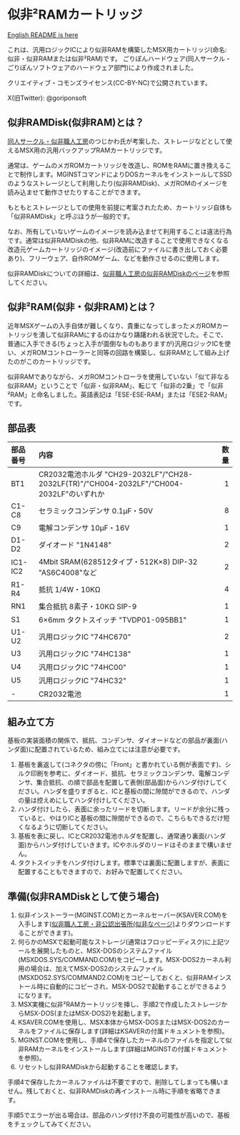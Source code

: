 # 似非²RAMカートリッジ
[English README is here](https://github.com/goriponsoft/ESE2RAM-Cartridge-74670/blob/main/README-en.md)

これは、汎用ロジックICにより似非RAMを構築したMSX用カートリッジ(命名:似非・似非RAMまたは似非²RAM)です。
ごりぽんハードウェア(同人サークル・ごりぽんソフトウェアのハードウェア部門)により作成されました。

クリエイティブ・コモンズライセンス(CC-BY-NC)で公開されています。

X(旧Twitter): @goriponsoft

## 似非RAMDisk(似非RAM)とは？

[同人サークル・似非職人工房](http://www.hat.hi-ho.ne.jp/tujikawa/ese/)のつじかわ氏が考案した、ストレージなどとして使えるMSX用の汎用バックアップRAMカートリッジです。

通常は、ゲームのメガROMカートリッジを改造し、ROMをRAMに置き換えることで制作します。MGINSTコマンドによりDOSカーネルをインストールしてSSDのようなストレージとして利用したり(似非RAMDisk)、メガROMのイメージを読み込ませて動作させたりすることができます。

もともとストレージとしての使用を前提に考案されたため、カートリッジ自体も「似非RAMDisk」と呼ぶほうが一般的です。

なお、所有していないゲームのイメージを読み込ませて利用することは違法行為です。通常は似非RAMDiskの他、似非RAMに改造することで使用できなくなる改造元ゲームカートリッジのイメージ(改造前にファイルに書き出しておく必要あり)、フリーウェア、自作ROMゲーム、などを動作させるのに使用します。

似非RAMDiskについての詳細は、[似非職人工房の似非RAMDiskのページ](http://www.hat.hi-ho.ne.jp/tujikawa/ese/eseram.html)を参照してください。

## 似非²RAM(似非・似非RAM)とは？

近年MSXゲームの入手自体が難しくなり、貴重になってしまったメガROMカートリッジを潰して似非RAMにするのはかなり躊躇われる状況でした。そこで、普通に入手できる(ちょっと入手が面倒なものもありますが)汎用ロジックICを使い、メガROMコントローラーと同等の回路を構築し、似非RAMとして組み上げたのがこのカートリッジです。

似非RAMでありながら、メガROMコントローラを使用していない「似て非なる似非RAM」ということで「似非・似非RAM」、転じて「似非の2乗」で「似非²RAM」と命名しました。英語表記は「ESE-ESE-RAM」または「ESE2-RAM」です。

## 部品表
|部品番号|内容|数量|
|:--|:--|--:|
|BT1|CR2032電池ホルダ "CH29-2032LF"/"CH28-2032LF(TR)"/"CH004-2032LF"/"CH004-2032LF"のいずれか|1|
|C1-C8|セラミックコンデンサ 0.1μF・50V|8|
|C9|電解コンデンサ 10μF・16V|1|
|D1-D2|ダイオード "1N4148"|2|
|IC1-IC2|4Mbit SRAM(628512タイプ・512K×8) DIP-32 "AS6C4008"など|2|
|R1-R4|抵抗 1/4W・10KΩ|4|
|RN1|集合抵抗 8素子・10KΩ SIP-9|1|
|S1|6×6mm タクトスイッチ "TVDP01-095BB1"|1|
|U1-U2|汎用ロジックIC "74HC670"|2|
|U3|汎用ロジックIC "74HC138"|1|
|U4|汎用ロジックIC "74HC00"|1|
|U5|汎用ロジックIC "74HC32"|1|
|-|CR2032電池|1|

## 組み立て方
基板の実装面積の関係で、抵抗、コンデンサ、ダイオードなどの部品が裏面(ハンダ面)に配置されているため、組み立てには注意が必要です。

1. 基板を裏返して(コネクタの傍に「Front」と書かれている側が表面です)、シルク印刷を参考に、ダイオード、抵抗、セラミックコンデンサ、電解コンデンサ、集合抵抗、の順で部品を配置して表側(部品面)からハンダ付けしてください。ハンダを盛りすぎると、ICと基板の間に隙間ができるので、ハンダの量は控えめにしてハンダ付けしてください。
2. ハンダ付けしたら、表面に余ったリードを切断します。リードが余分に残っていると、やはりICと基板の間に隙間ができるので、こちらもできるだけ短くなるように切断してください。
3. 基板を表に戻し、ICとCR2032電池ホルダを配置し、通常通り裏面(ハンダ面)からハンダ付けしていきます。ICやホルダのリードはそのままで構いません。
4. タクトスイッチをハンダ付けします。標準では裏面に配置しますが、表面に配置することもできますので、お好みで配置してください。

## 準備(似非RAMDiskとして使う場合)
1. 似非インストーラー(MGINST.COM)とカーネルセーバー(KSAVER.COM)を入手します([似非職人工房・非公認出張所(似非なページ)](http://www.big.or.jp/~saibara/msx/ese/index-j.html)よりダウンロードすることができます)。
2. 何らかのMSXで起動可能なストレージ(通常はフロッピーディスク)に上記ツールを展開したものと、MSX-DOSのシステムファイル(MSXDOS.SYS/COMMAND.COM)をコピーします。MSX-DOS2カーネル利用の場合は、加えてMSX-DOS2のシステムファイル(MSXDOS2.SYS/COMMAND2.COM)をコピーしておくと、似非RAMインストール時に自動的にコピーされ、MSX-DOS2で起動することができるようになります。
3. MSX実機に似非²RAMカートリッジを挿し、手順2で作成したストレージからMSX-DOS(またはMSX-DOS2)を起動します。
4. KSAVER.COMを使用し、MSX本体からMSX-DOSまたはMSX-DOS2のカーネルをファイルに保存します(詳細はKSAVERの付属ドキュメントを参照)。
5. MGINST.COMを使用し、手順4で保存したカーネルのファイルを指定して似非RAMカーネルをインストールします(詳細はMGINSTの付属ドキュメントを参照)。
6. リセットし似非RAMDiskから起動することを確認します。

手順4で保存したカーネルファイルは不要ですので、削除してしまっても構いません。残しておくと、似非RAMDiskの再インストール時に手順を省略できます。

手順5でエラーが出る場合は、部品のハンダ付け不良の可能性が高いので、基板をチェックしてみてください。